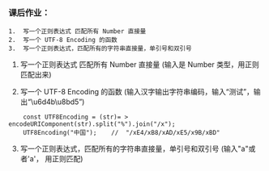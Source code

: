 ### 课后作业：
	1.  写一个正则表达式 匹配所有 Number 直接量
	2.  写一个 UTF-8 Encoding 的函数
	3.  写一个正则表达式，匹配所有的字符串直接量，单引号和双引号

1. 写一个正则表达式 匹配所有 Number 直接量 (输入是 Number 类型，用正则匹配出来)



2. 写一个 UTF-8 Encoding 的函数 (输入汉字输出字符串编码，输入“测试”，输出“\u6d4b\u8bd5”)

```
    const UTF8Encoding = (str)= > encodeURIComponent(str).split("%").join("/x");
    UTF8Encoding("中国");    //  "/xE4/xB8/xAD/xE5/x9B/xBD"
```

3. 写一个正则表达式，匹配所有的字符串直接量，单引号和双引号 (输入"a"或者'a'， 用正则匹配)
